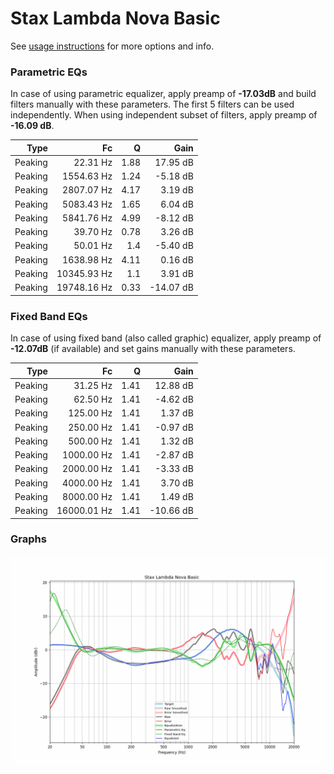 # Stax Lambda Nova Basic
See [usage instructions](https://github.com/jaakkopasanen/AutoEq#usage) for more options and info.

### Parametric EQs
In case of using parametric equalizer, apply preamp of **-17.03dB** and build filters manually
with these parameters. The first 5 filters can be used independently.
When using independent subset of filters, apply preamp of **-16.09 dB**.

| Type    | Fc          |    Q | Gain      |
|--------:|------------:|-----:|----------:|
| Peaking | 22.31 Hz    | 1.88 | 17.95 dB  |
| Peaking | 1554.63 Hz  | 1.24 | -5.18 dB  |
| Peaking | 2807.07 Hz  | 4.17 | 3.19 dB   |
| Peaking | 5083.43 Hz  | 1.65 | 6.04 dB   |
| Peaking | 5841.76 Hz  | 4.99 | -8.12 dB  |
| Peaking | 39.70 Hz    | 0.78 | 3.26 dB   |
| Peaking | 50.01 Hz    | 1.4  | -5.40 dB  |
| Peaking | 1638.98 Hz  | 4.11 | 0.16 dB   |
| Peaking | 10345.93 Hz | 1.1  | 3.91 dB   |
| Peaking | 19748.16 Hz | 0.33 | -14.07 dB |

### Fixed Band EQs
In case of using fixed band (also called graphic) equalizer, apply preamp of **-12.07dB**
(if available) and set gains manually with these parameters.

| Type    | Fc          |    Q | Gain      |
|--------:|------------:|-----:|----------:|
| Peaking | 31.25 Hz    | 1.41 | 12.88 dB  |
| Peaking | 62.50 Hz    | 1.41 | -4.62 dB  |
| Peaking | 125.00 Hz   | 1.41 | 1.37 dB   |
| Peaking | 250.00 Hz   | 1.41 | -0.97 dB  |
| Peaking | 500.00 Hz   | 1.41 | 1.32 dB   |
| Peaking | 1000.00 Hz  | 1.41 | -2.87 dB  |
| Peaking | 2000.00 Hz  | 1.41 | -3.33 dB  |
| Peaking | 4000.00 Hz  | 1.41 | 3.70 dB   |
| Peaking | 8000.00 Hz  | 1.41 | 1.49 dB   |
| Peaking | 16000.01 Hz | 1.41 | -10.66 dB |

### Graphs
![](./Stax%20Lambda%20Nova%20Basic.png)